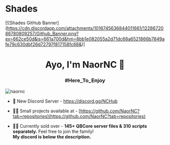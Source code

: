 # Shades
[![Shades GitHub Banner] (https://cdn.discordapp.com/attachments/1016745636844011661/1228672086780809257/Github_Banner.png?ex=662ce50d&is=661a700d&hm=8bb1e082055a2d71dc68a6521866b7849afe79c630dbf26d72797f817158fc68&)]

<h1 align="center">Ayo, I'm NaorNC 👋</h1>
<h3 align="center">#Here_To_Enjoy</h3>
<p align="left"> <img src="https://komarev.com/ghpvc/?username=naornc&label=Profile%20views&color=0e75b6&style=flat" alt="naornc" /> </p>

- 🍒 New Discord Server - https://discord.gg/NCHub

- 👨‍💻 Small projects available at - [https://github.com/NaorNC?tab=repositories](https://github.com/NaorNC?tab=repositories)

- 👨‍💼 Currently sold over - **145+ QBCore server files & 310 scripts separately.** Feel free to join the family! <br>
**My discord is below the description.**</br>
